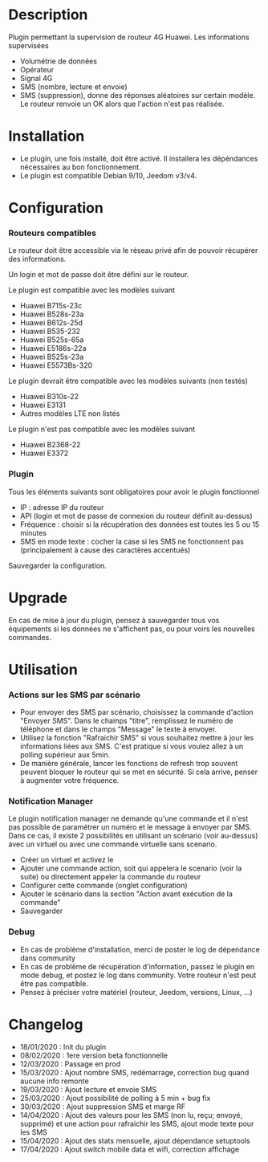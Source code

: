 Description 
===

Plugin permettant la supervision de routeur 4G Huawei.
Les informations supervisées
-	Volumétrie de données
-	Opérateur
-	Signal 4G
-	SMS (nombre, lecture et envoie)
-	SMS (suppression), donne des réponses aléatoires sur certain modèle. Le routeur renvoie un OK alors que l'action n'est pas réalisée.

Installation
===

-	Le plugin, une fois installé, doit être activé. Il installera les dépéndances nécessaires au bon fonctionnement.
-	Le plugin est compatible Debian 9/10, Jeedom v3/v4.

Configuration
===

### Routeurs compatibles

Le routeur doit être accessible via le réseau privé afin de pouvoir récupérer des informations.

Un login et mot de passe doit être défini sur le routeur.

Le plugin est compatible avec les modèles suivant
-	Huawei B715s-23c
-	Huawei B528s-23a
-	Huawei B612s-25d
-	Huawei B535-232
-	Huawei B525s-65a
-	Huawei E5186s-22a
-	Huawei B525s-23a
-	Huawei E5573Bs-320

Le plugin devrait être compatible avec les modèles suivants (non testés)
-	Huawei B310s-22
-	Huawei E3131
-	Autres modèles LTE non listés

Le plugin n'est pas compatible avec les modèles suivant
-	Huawei B2368-22
-	Huawei E3372

### Plugin

Tous les éléments suivants sont obligatoires pour avoir le plugin fonctionnel

-   IP : adresse IP du routeur
-   API (login et mot de passe de connexion du routeur définit au-dessus)
-	Fréquence : choisir si la récupération des données est toutes les 5 ou 15 minutes
-	SMS en mode texte : cocher la case si les SMS ne fonctionnent pas (principalement à cause des caractères accentués)

Sauvegarder la configuration. 

Upgrade
===
En cas de mise à jour du plugin, pensez à sauvegarder tous vos équipements si les données ne s'affichent pas, ou pour voirs les nouvelles commandes.


Utilisation
===

### Actions sur les SMS par scénario

-	Pour envoyer des SMS par scénario, choisissez la commande d'action "Envoyer SMS". Dans le champs "titre", remplissez le numéro de téléphone et dans le champs "Message" le texte à envoyer.
-	Utilisez la fonction "Rafraichir SMS" si vous souhaitez mettre à jour les informations liées aux SMS. C'est pratique si vous voulez allez à un polling supérieur aux 5min.
-	De manière générale, lancer les fonctions de refresh trop souvent peuvent bloquer le routeur qui se met en sécurité. Si cela arrive, penser à augmenter votre fréquence.


### Notification Manager

Le plugin notification manager ne demande qu'une commande et il n'est pas possible de paramétrer un numéro et le message à envoyer par SMS.
Dans ce cas, il existe 2 possibilités en utilisant un scénario (voir au-dessus) avec un virtuel ou avec une commande virtuelle sans scenario.
-	Créer un virtuel et activez le
-	Ajouter une commande action, soit qui appelera le scenario (voir la suite) ou directement appeler la commande du routeur
-	Configurer cette commande (onglet configuration)
-	Ajouter le scénario dans la section "Action avant exécution de la commande"
-	Sauvegarder


### Debug

-	En cas de problème d'installation, merci de poster le log de dépendance dans community
-	En cas de problème de récupération d'information, passez le plugin en mode debug, et postez le log dans community. Votre routeur n'est peut être pas compatible.
-	Pensez à préciser votre matériel (routeur, Jeedom, versions, Linux, ...)

Changelog
===

-	18/01/2020 : Init du plugin
-	08/02/2020 : 1ere version beta fonctionnelle
-	12/03/2020 : Passage en prod
-	15/03/2020 : Ajout nombre SMS, redémarrage, correction bug quand aucune info remonte
-	19/03/2020 : Ajout lecture et envoie SMS
-	25/03/2020 : Ajout possibilité de polling à 5 min + bug fix
-	30/03/2020 : Ajout suppression SMS et marge RF
-	14/04/2020 : Ajout des valeurs pour les SMS (non lu, reçu; envoyé, supprimé) et une action pour rafraichir les SMS, ajout mode texte pour les SMS
-	15/04/2020 : Ajout des stats mensuelle, ajout dépendance setuptools
-	17/04/2020 : Ajout switch mobile data et wifi, correction affichage

